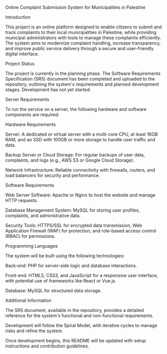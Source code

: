 Online Complaint Submission System for Municipalities in Palestine

Introduction

This project is an online platform designed to enable citizens to submit and track complaints to their local municipalities in Palestine, while providing municipal administrators with tools to manage these complaints efficiently. The system aims to modernize complaint handling, increase transparency, and improve public service delivery through a secure and user-friendly digital interface.

Project Status

The project is currently in the planning phase. The Software Requirements Specification (SRS) document has been completed and uploaded to the repository, outlining the system's requirements and planned development stages. Development has not yet started.

Server Requirements

To run the service on a server, the following hardware and software components are required:

Hardware Requirements





Server: A dedicated or virtual server with a multi-core CPU, at least 16GB RAM, and an SSD with 100GB or more storage to handle user traffic and data.



Backup Server or Cloud Storage: For regular backups of user data, complaints, and logs (e.g., AWS S3 or Google Cloud Storage).



Network Infrastructure: Reliable connectivity with firewalls, routers, and load balancers for security and performance.

Software Requirements





Web Server Software: Apache or Nginx to host the website and manage HTTP requests.



Database Management System: MySQL for storing user profiles, complaints, and administrative data.



Security Tools: HTTPS/SSL for encrypted data transmission, Web Application Firewall (WAF) for protection, and role-based access control (RBAC) for permissions.

Programming Languages

The system will be built using the following technologies:





Back-end: PHP for server-side logic and database interactions.



Front-end: HTML5, CSS3, and JavaScript for a responsive user interface, with potential use of frameworks like React or Vue.js.



Database: MySQL for structured data storage.

Additional Information





The SRS document, available in the repository, provides a detailed reference for the system's functional and non-functional requirements.



Development will follow the Spiral Model, with iterative cycles to manage risks and refine the system.



Once development begins, this README will be updated with setup instructions and contribution guidelines.
